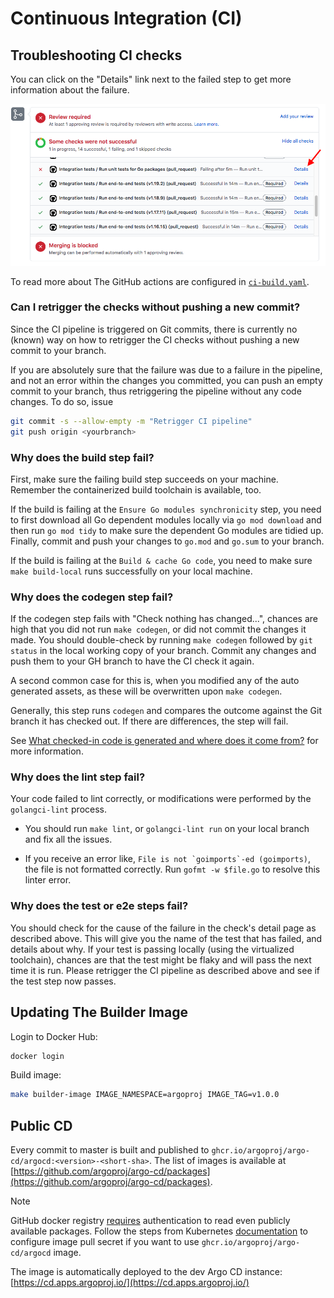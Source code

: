 # Continuous Integration (CI)

## Troubleshooting CI checks

You can click on the "Details" link next to the failed step to get more information about the failure.

![Failed GitHub Action](ci-pipeline-failed.png)

To read more about The GitHub actions are configured in [`ci-build.yaml`](https://github.com/argoproj/argo-cd/blob/master/.github/workflows/ci-build.yaml).

### Can I retrigger the checks without pushing a new commit?

Since the CI pipeline is triggered on Git commits, there is currently no (known) way on how to retrigger the CI checks without pushing a new commit to your branch.

If you are absolutely sure that the failure was due to a failure in the pipeline, and not an error within the changes you committed, you can push an empty commit to your branch, thus retriggering the pipeline without any code changes. To do so, issue

```bash
git commit -s --allow-empty -m "Retrigger CI pipeline"
git push origin <yourbranch>
```

### Why does the build step fail?

First, make sure the failing build step succeeds on your machine. Remember the containerized build toolchain is available, too.

If the build is failing at the `Ensure Go modules synchronicity` step, you need to first download all Go dependent modules locally via `go mod download` and then run `go mod tidy` to make sure the dependent Go modules are tidied up. Finally, commit and push your changes to `go.mod` and `go.sum` to your branch.

If the build is failing at the `Build & cache Go code`, you need to make sure `make build-local` runs successfully on your local machine.

### Why does the codegen step fail?

If the codegen step fails with "Check nothing has changed...", chances are high that you did not run `make codegen`, or did not commit the changes it made. You should double-check by running `make codegen` followed by `git status` in the local working copy of your branch. Commit any changes and push them to your GH branch to have the CI check it again.

A second common case for this is, when you modified any of the auto generated assets, as these will be overwritten upon `make codegen`.

Generally, this step runs `codegen` and compares the outcome against the Git branch it has checked out. If there are differences, the step will fail.

See [What checked-in code is generated and where does it come from?](faq.md#what-checked-in-code-is-generated-and-how-is-it-generated) for more information.

### Why does the lint step fail?

Your code failed to lint correctly, or modifications were performed by the `golangci-lint` process.

* You should run `make lint`, or `golangci-lint run` on your local branch and fix all the issues.

* If you receive an error like, ```File is not `goimports`-ed (goimports)```, the file is not formatted correctly. Run `gofmt -w $file.go` to resolve this linter error.

### Why does the test or e2e steps fail?

You should check for the cause of the failure in the check's detail page as described above. This will give you the name of the test that has failed, and details about why. If your test is passing locally (using the virtualized toolchain), chances are that the test might be flaky and will pass the next time it is run. Please retrigger the CI pipeline as described above and see if the test step now passes.

## Updating The Builder Image

Login to Docker Hub:

```bash
docker login
```

Build image:

```bash
make builder-image IMAGE_NAMESPACE=argoproj IMAGE_TAG=v1.0.0
```

## Public CD

Every commit to master is built and published to `ghcr.io/argoproj/argo-cd/argocd:<version>-<short-sha>`. The list of images is available at
[https://github.com/argoproj/argo-cd/packages](https://github.com/argoproj/argo-cd/packages).

> [!NOTE]
> GitHub docker registry [requires](https://github.community/t5/GitHub-Actions/docker-pull-from-public-GitHub-Package-Registry-fail-with-quot/m-p/32888#M1294) authentication to read
> even publicly available packages. Follow the steps from Kubernetes [documentation](https://kubernetes.io/docs/tasks/configure-pod-container/pull-image-private-registry)
> to configure image pull secret if you want to use `ghcr.io/argoproj/argo-cd/argocd` image.

The image is automatically deployed to the dev Argo CD instance: [https://cd.apps.argoproj.io/](https://cd.apps.argoproj.io/)
